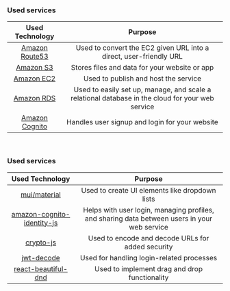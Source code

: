
### Used services

| Used Technology | Purpose |
|:---------------:|:-------:|
|[Amazon Route53](https://aws.amazon.com/route53/)| Used to convert the EC2 given URL into a direct, user-friendly URL
|[Amazon S3](https://aws.amazon.com/s3/)| Stores files and data for your website or app
|[Amazon EC2](https://aws.amazon.com/ec2/)| Used to publish and host the service
|[Amazon RDS](https://aws.amazon.com/rds/)| Used to easily set up, manage, and scale a relational database in the cloud for your web service
|[Amazon Cognito](https://aws.amazon.com/cognito/)| Handles user signup and login for your website
<br>

### Used services

| Used Technology | Purpose |
|:---------------:|:-------:|
|[mui/material](https://mui.com/)| Used to create UI elements like dropdown lists
|[amazon-cognito-identity-js](https://github.com/amazon-archives/amazon-cognito-identity-js)| Helps with user login, managing profiles, and sharing data between users in your web service
|[crypto-js](https://github.com/brix/crypto-js)| Used to encode and decode URLs for added security
|[jwt-decode](https://www.npmjs.com/package/jwt-decode)| Used for handling login-related processes
|[react-beautiful-dnd](https://www.npmjs.com/package/react-beautiful-dnd)| Used to implement drag and drop functionality
<br>

